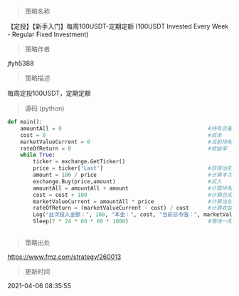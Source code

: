 
> 策略名称

【定投】【新手入门】每周100USDT-定期定额 (100USDT Invested Every Week - Regular Fixed Investment)

> 策略作者

jfyh5388

> 策略描述

每周定投100USDT，定期定额



> 源码 (python)

``` python
def main():
    amountAll = 0                                              #持有总量
    cost = 0                                                   #成本
    marketValueCurrent = 0                                     #当前持有总市值
    rateOfReturn = 0                                           #收益率
    while True:
        ticker = exchange.GetTicker()
        price = ticker['Last']                                 #获得当前价格
        amount = 100 / price                                   #计算本次买入量
        exchange.Buy(price,amount)                             #买入
        amountAll = amountAll + amount                         #计算持有总量
        cost = cost + 100                                      #计算总成本
        marketValueCurrent = amountAll * price                 #计算当前持有总市值
        rateOfReturn = (marketValueCurrent - cost) / cost      #计算收益率        
        Log("此次投入金额：", 100, "本金：", cost, "当前总市值：", marketValueCurrent, "收益率:", rateOfReturn * 100,"%","当前价格",price)
        Sleep(7 * 24 * 60 * 60 * 1000)                         #等待一周
                    
```

> 策略出处

https://www.fmz.com/strategy/260013

> 更新时间

2021-04-06 08:35:55
